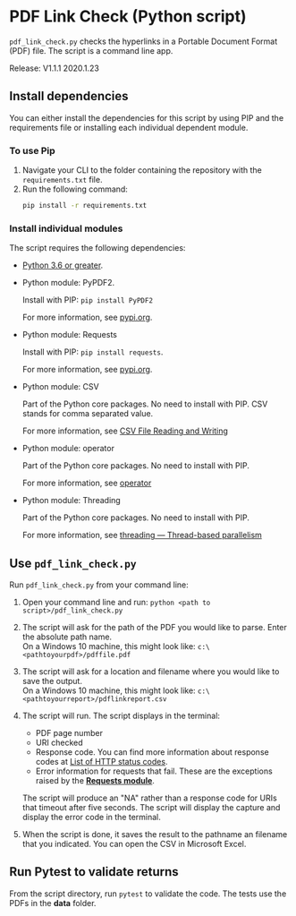 # PDF Link Check (Python script)

`pdf_link_check.py` checks the hyperlinks in a Portable Document Format (PDF) file. The script is a command line app.

Release: V1.1.1 2020.1.23


## Install dependencies

You can either install the dependencies for this script by using PIP and the requirements file or installing each individual dependent module.

### To use Pip

1. Navigate your CLI to the folder containing the repository with the `requirements.txt` file.
2. Run the following command:
    ```bash
    pip install -r requirements.txt
    ```

### Install individual modules

The script requires the following dependencies:

- [Python 3.6 or greater](https://www.python.org/downloads/).
- Python module: PyPDF2.

    Install with PIP: `pip install PyPDF2`

    For more information, see [pypi.org](https://pypi.org/project/PyPDF2/).

- Python module: Requests

    Install with PIP: `pip install requests`.

    For more information, see [pypi.org](https://pypi.org/project/requests/).

- Python module: CSV

    Part of the Python core packages. No need to install with PIP. CSV stands for comma separated value.

    For more information, see [CSV File Reading and Writing](https://docs.python.org/3/library/csv.html)

- Python module: operator

    Part of the Python core packages. No need to install with PIP.

    For more information, see [operator](https://docs.python.org/3/library/operator.html#module-operator)

- Python module: Threading

    Part of the Python core packages. No need to install with PIP.

    For more information, see [threading — Thread-based parallelism](https://docs.python.org/3.6/library/threading.html)


## Use `pdf_link_check.py`

Run `pdf_link_check.py` from your command line:

1. Open your command line and run: `python <path to script>/pdf_link_check.py`
2. The script will ask for the path of the PDF you would like to parse. Enter the absolute path name.<br>On a Windows 10 machine, this might look like: `c:\<pathtoyourpdf>/pdffile.pdf`
3. The script will ask for a location and filename where you would like to save the output.<br>On a Windows 10 machine, this might look like: `c:\<pathtoyourreport>/pdflinkreport.csv`
4. The script will run. The script displays in the terminal:
    - PDF page number
    - URI checked
    - Response code. You can find more information about response codes at [List of HTTP status codes](https://en.wikipedia.org/wiki/List_of_HTTP_status_codes).
    - Error information for requests that fail. These are the exceptions raised by the **[Requests module](https://2.python-requests.org/en/master/)**. 

    The script will produce an "NA" rather than a response code for URIs that timeout after five seconds. The script will display the capture and display the error code in the terminal.

5. When the script is done, it saves the result to the pathname an filename that you indicated. You can open the CSV in Microsoft Excel.

## Run Pytest to validate returns

From the script directory, run `pytest` to validate the code. The tests use the PDFs in the **data** folder.
